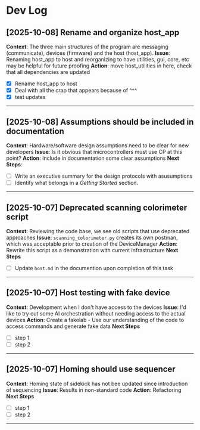 # Dev Log

## [2025-10-08] Rename and organize host_app

**Context**: The three main structures of the program are messaging (communicate), devices (firmware) and the host (host_app).
**Issue**: Renaming host_app to host and reorganizing to have utilities, gui, core, etc may be helpful for future proofing
**Action**: move host_utilities in here, check that all dependencies are updated
- [X] Rename host_app to host
- [X] Deal with all the crap that appears because of ^^^
- [X] test updates

---

## [2025-10-08] Assumptions should be included in documentation

**Context**: Hardware/software design assumptions need to be clear for new developers
**Issue**: Is it obvious that microcontrollers must use CP at this point?
**Action**: Include in documentation some clear assumptions
**Next Steps**:
- [ ] Write an executive summary for the design protocols with asusumptions
- [ ] Identify what belongs in a _Getting Started_ section.

---

## [2025-10-07] Deprecated scanning colorimeter script

**Context**: Reviewing the code base, we see old scripts that use deprecated approaches
**Issue**: `scanning_colorimeter.py` creates its own postman, which was acceptable prior to creation of the DeviceManager
**Action**: Rewrite this script as a demonstration with current infrastructure
**Next Steps**
- [ ] Update `host.md` in the documention upon completion of this task

---

## [2025-10-07] Host testing with fake device

**Context**: Development when I don't have access to the devices
**Issue**: I'd like to try out some AI orchestration without needing access to the actual devices
**Action**: Create a fakelab - Use our understanding of the code to access commands and generate fake data
**Next Steps**
- [ ] step 1
- [ ] step 2

---

## [2025-10-07] Homing should use sequencer

**Context**: Homing state of sidekick has not bee updated since introduction of sequencing
**Issue**: Results in non-standard code
**Action**: Refactoring
**Next Steps**
- [ ] step 1
- [ ] step 2

---

